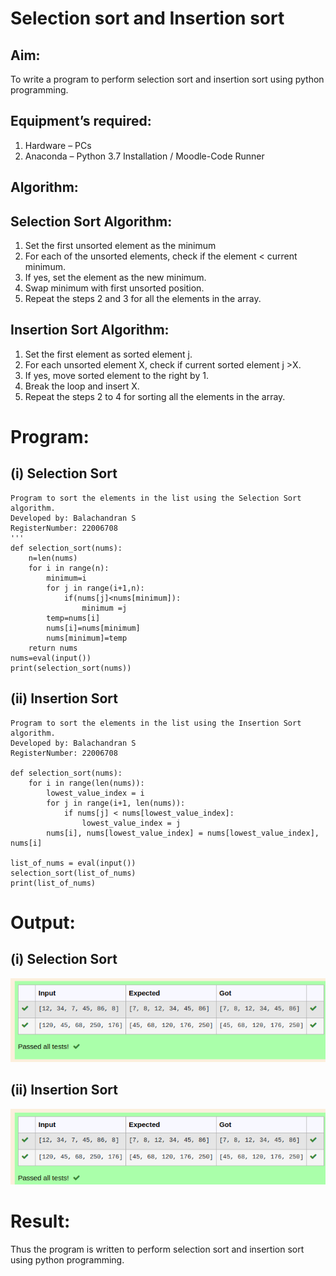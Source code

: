 # Selection sort and Insertion sort
## Aim:
To write a program to perform selection sort and insertion sort using python programming.
## Equipment’s required:
1.	Hardware – PCs
2.	Anaconda – Python 3.7 Installation / Moodle-Code Runner
## Algorithm:
## Selection Sort Algorithm:
1.	Set the first unsorted element as the minimum
2.	For each of the unsorted elements, check if the element < current minimum.
3.	If yes, set the element as the new minimum.
4.	Swap minimum with first unsorted position.
5.	Repeat the steps 2 and 3 for all the elements in the array.
## Insertion Sort Algorithm:
1.	Set the first element as sorted element j.
2.	For each unsorted element X, check if current sorted element j >X.
3.	If yes, move sorted element to the right by 1.
4.	Break the loop and insert X.
5.	Repeat the steps 2 to 4 for sorting all the elements in the array.
# Program:
## (i) Selection Sort
```
Program to sort the elements in the list using the Selection Sort algorithm.
Developed by: Balachandran S
RegisterNumber: 22006708
'''
def selection_sort(nums):
    n=len(nums)
    for i in range(n):
        minimum=i
        for j in range(i+1,n):
            if(nums[j]<nums[minimum]):
                minimum =j
        temp=nums[i]
        nums[i]=nums[minimum]
        nums[minimum]=temp
    return nums
nums=eval(input())
print(selection_sort(nums))
```
## (ii) Insertion Sort
```
Program to sort the elements in the list using the Insertion Sort algorithm.
Developed by: Balachandran S
RegisterNumber: 22006708

def selection_sort(nums):
    for i in range(len(nums)):
        lowest_value_index = i
        for j in range(i+1, len(nums)):
            if nums[j] < nums[lowest_value_index]:
                lowest_value_index = j
        nums[i], nums[lowest_value_index] = nums[lowest_value_index], nums[i]

list_of_nums = eval(input())
selection_sort(list_of_nums)
print(list_of_nums)
```

# Output:
## (i) Selection Sort
!['output'](/Screenshot%20from%202023-01-26%2009-23-20.png)

## (ii) Insertion Sort
!['output'](/Screenshot%20from%202023-01-26%2009-23-43.png)

# Result:
Thus the program is written to perform selection sort and insertion sort using python programming.
